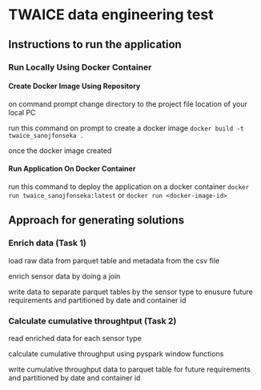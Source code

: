 # TWAICE data engineering test

## Instructions to run the application

### Run Locally Using Docker Container

#### Create Docker Image Using Repository

on command prompt change directory to the project file location of your local PC

run this command on prompt  to create a docker image `docker build -t twaice_sanojfonseka .`

once the docker image created

#### Run Application On Docker Container

run this command to deploy the application on a docker container `docker run twaice_sanojfonseka:latest` or `docker run <docker-image-id>`

## Approach for generating solutions

### Enrich data (Task 1)

load raw data from parquet table and metadata from the csv file

enrich sensor data by doing a join

write data to separate parquet tables by the sensor type to enusure future requirements and partitioned by date and container id

### Calculate cumulative throughtput (Task 2)
read enriched data for each sensor type

calculate cumulative throughput using pyspark window functions

write cumulative throughput data to parquet table for future requirements and partitioned by date and container id